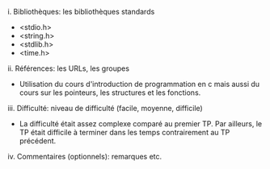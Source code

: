 i.  Bibliothèques: les bibliothèques standards
- <stdio.h> 
- <string.h>
- <stdlib.h>
- <time.h>

ii. Références: les URLs, les groupes
- Utilisation du cours d'introduction de programmation en c mais aussi du cours sur les pointeurs, les structures et les fonctions.

iii. Difficulté: niveau de difficulté (facile, moyenne, difficile)
- La difficulté était assez complexe comparé au premier TP. Par ailleurs, le TP était difficile à terminer dans les temps contrairement au TP précédent.

iv. Commentaires (optionnels): remarques etc.
